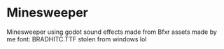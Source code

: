 # Minesweeper
 Minesweeper using godot
sound effects made from Bfxr
assets made by me
font: BRADHITC.TTF stolen from windows lol
